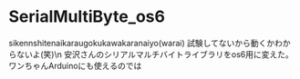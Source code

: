 # SerialMultiByte_os6
sikennshitenaikaraugokukawakaranaiyo(warai)
試験してないから動くかわからないよ(笑)\n
安沢さんのシリアルマルチバイトライブラリをos6用に変えた。ワンちゃんArduinoにも使えるのでは
